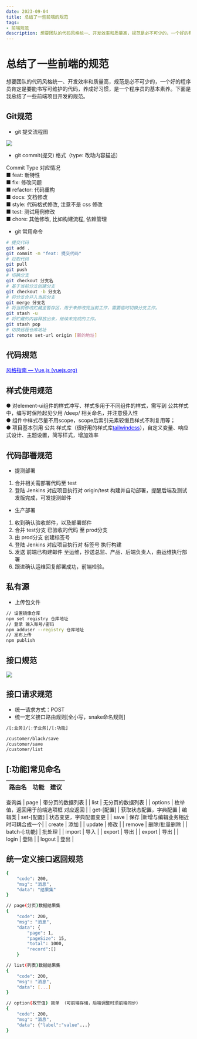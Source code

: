 ```yaml
---
date: 2023-09-04
title: 总结了一些前端的规范
tags:
- 前端规范
description: 想要团队的代码风格统一、开发效率和质量高，规范是必不可少的，一个好的程序员肯定是要能书写可维护的代码，养成好习惯，是一个程序员的基本素养。
---
```


# 总结了一些前端的规范

想要团队的代码风格统一、开发效率和质量高，规范是必不可少的，一个好的程序员肯定是要能书写可维护的代码，养成好习惯，是一个程序员的基本素养。下面是我总结了一些前端项目开发的规范。

## Git规范

* git 提交流程图

<a data-fancybox="gallery" href="https://ice.frostsky.com/2023/09/04/de20addf4d478eaf82f167e7f7e7dfb3.png" data-caption="git 提交流程图">
<img src="https://ice.frostsky.com/2023/09/04/de20addf4d478eaf82f167e7f7e7dfb3.png"/>
</a>

* git commit(提交) 格式（type: 改动内容描述）

Commit Type 对应情况<br/>
    ■ feat: 新特性<br/>
    ■ fix: 修改问题<br/>
    ■ refactor: 代码重构<br/>
    ■ docs: 文档修改<br/>
    ■ style: 代码格式修改, 注意不是 css 修改<br/>
    ■ test: 测试用例修改<br/>
    ■ chore: 其他修改, 比如构建流程, 依赖管理

* git 常用命令

```bash
# 提交代码
git add .
git commit -m "feat: 提交代码"
# 拉取代码
git pull
git push
# 切换分支
git checkout 分支名
# 基于当前分支创建分支
git checkout -b 分支名
# 将分支合并入当前分支
git merge 分支名
# 将当前修改贮藏至暂存区，用于未修改完当前工作，需要临时切换分支工作。
git stash -u
# 将贮藏的内容释放出来，继续未完成的工作。
git stash pop
# 切换远程仓库地址
git remote set-url origin [新的地址]
```

## 代码规范

<a style="color:blue;" href="https://v2.cn.vuejs.org/v2/style-guide/index.html#%E4%BC%98%E5%85%88%E7%BA%A7-A-%E7%9A%84%E8%A7%84%E5%88%99%EF%BC%9A%E5%BF%85%E8%A6%81%E7%9A%84-%E8%A7%84%E9%81%BF%E9%94%99%E8%AF%AF">风格指南 — Vue.js (vuejs.org)</a>

## 样式使用规范

● 对element-ui组件的样式冲写、样式多用于不同组件的样式，需写到 公共样式 中，编写时保险起见少用 /deep/ 相关命名，并注意侵入性<br/>
● 组件中样式尽量不用scope，scope后索引元素较慢且样式不利复用等；<br/>
● 项目基本引用 公共 样式库（很好用的样式库<a style="color:blue;" href="https://www.tailwindcss.cn/">tailwindcss</a>），自定义变量、响应式设计、主题设置，简写样式，增加效率<br/>

## 代码部署规范

* 提测部署

1. 合并相关需部署代码至 test<br/>
2. 登陆 Jenkins 对应项目执行对 origin/test 构建并自动部署，提醒后端及测试发版完成，可发提测邮件<br/>

* 生产部署

1. 收到确认验收邮件，以及部署邮件<br/>
2. 合并 test分支 已验收的代码 至 prod分支<br/>
3. 由 prod分支 创建标签号<br/>
4. 登陆 Jenkins 对应项目执行对 标签号 执行构建<br/>
5. 发送 前端已构建邮件 至运维，抄送总监、产品、后端负责人，由运维执行部署<br/>
6. 跟进确认运维回复部署成功，前端检验。<br/>

## 私有源

* 上传包文件

```bash
// 设置镜像仓库
npm set registry 仓库地址
// 登录 输入账号/密码
npm adduser --registry 仓库地址
// 发布上传
npm publish
```

## 接口规范

<a data-fancybox="gallery" href="https://ice.frostsky.com/2023/09/04/4ba3851ac7a55cb744f953463ac8eab2.png" data-caption="前后端协定接口流程">
  <img src="https://ice.frostsky.com/2023/09/04/4ba3851ac7a55cb744f953463ac8eab2.png"/>
</a>

## 接口请求规范

* 统一请求方式：POST
* 统一定义接口路由规则[全小写，snake命名规则]

```bash
/[:业务]/[:子业务]/[:功能]

/customer/black/save
/customer/save
/customer/list
```

## [:功能]常见命名

| 路由名   | 功能 |     建议 |
| :----- | :--: | -------: |
查询类
| page |  带分页的数据列表  |
| list |  无分页的数据列表  |
| options |  枚举值，返回用于前端选项框 对应返回  |
| get-[配置] |  获取状态配置，字典配置  |
编辑类
| set-[配置] |  状态变更，字典配置变更  |
| save |  保存  |新增与编辑业务相近时可耦合成一个|
| create |  添加  |
| update |  修改  |
| remove |  删除/批量删除  |
| batch-[:功能] |  批处理  |
| import |  导入  |
| export |  导出  |
| export |  导出  |
| login |  登陆  |
| logout |  登出  |

## 统一定义接口返回规范

```bash
{
	"code": 200,
	"msg": "消息",
	"data": "结果集"
}

// page(分页)数据结果集
{
	"code": 200,
	"msg": "消息",
	"data": {
		"page": 1,
		"pageSize": 15,
		"total": 1000,
		"record":[]
	}

// list(列表)数据结果集
{
	"code": 200,
	"msg": "消息",
	"data": [...]
}

// option(枚举值) 简单 （可前端存储，后端调整时须前端同步）
{
	"code": 200,
	"msg": "消息",
	"data": {"label":"value"...}
}
```

<Fancybox />
<Comment />
